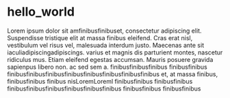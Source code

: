 # hello_world  
Lorem ipsum dolor sit amfinibusfinibuset, consectetur adipiscing elit. Suspendisse tristique elit at massa finibus eleifend. Cras erat nisl, vestibulum vel risus vel, malesuada interdum justo. Maecenas ante sit iaculiadipiscingadipiscings.  varius   et magnis dis parturient montes, nascetur ridiculus mus. Etiam eleifend egestas accumsan. Mauris posuere gravida sapienpus  libero non.  ac  sed sem  a. finibusfinibusfinibus finibusfinibus finibusfinibusfinibusfinibusfinibusfinibusfinibusfinibus
et,   at massa finibus,  finibusfinibus finibus nisLoremLoreml  finibusfinibus
  finibusfinibus finibusfinibusfinibusfinibusfinibusfinibus
finibusfinibus
finibusfinibus
